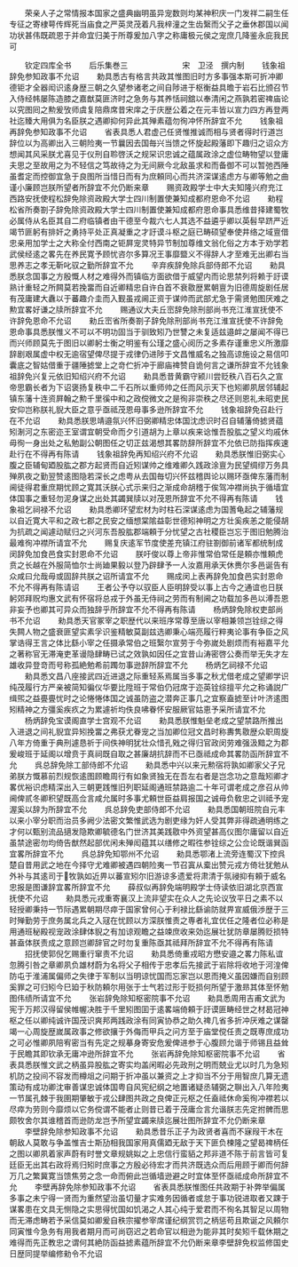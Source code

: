 <!-- { "loadSidebar": true } -->
　　荣亲人子之常情报本国家之盛典幽明虽异宠数则均某神积庆一门发祥二嗣生任专征之寄棣萼传辉死当庙食之严英灵茂着凡我梓潼之生齿繄而父子之垂休郡国以闻功状甚伟既疏恩于并命宜归美于所尊爰加八字之称庸极元侯之宠庶几降鉴永庇我民可

　　钦定四库全书
　　后乐集巻三　　　　　　　宋　卫泾　撰内制
　　钱象祖辞免参知政事不允诏
　　勅具悉古有格言共政其惟图旧时方多事强本斯可折冲卿德钜才全器闳识逺身歴三朝之久望参诸老之间自陟进于枢衡益具曕于岩石比颁召节入侍经帏屡陈造膝之嘉猷莫匪济时之急务与其养恬祠舘以奉清闲之燕孰若密禆庙论以究图囘之勲爰攷师虞复陪鼎席昔宋庠之于庆歴公着之在元丰皆以宣力四方再登两社迄臻大用俱为名臣朕之遇卿抑何异此其殚素蕴勿徇冲怀所辞宜不允
　　钱象祖再辞免参知政事不允诏
　　省表具悉人君虚己任贤惟推诚而相与贤者得时行道岂辞位以为高卿出入三朝险夷一节曩因去国毎兴当馈之怀旋起殿藩即下趣归之诏众方想闻其风采朕尤喜见于仪刑自聆啓沃之规罙识忠诚之蕴属政涂之虚位畴物望以登庸夫思之至故用之为不轻信之笃故待之为无间厥今北敌虽求和而备御不可以暂弛西陲虽耆定而控御宜急于良图所当惜日而有为庶頼同心而共济深谋逺虑方与卿等勉之曲谨小廉顾岂朕所望者所辞宜不允仍断来章
　　赐资政殿学士中大夫知隆兴府充江西路安抚使程松辞免除资政殿大学士四川制置使兼知成都府恩命不允诏
　　勑程松省所奏劄子辞免除资政殿大学士四川制置使兼知成都府恩命事具悉维昔择建蜀牧必属侍从名臣其自二府临镇者由干德至今裁六七人其选不益遴乎卿以英髫早跻严近竭节匪躬有排奸之勇持平处正真凝重之才訏谟斗枢之庭已畴硕望奉使井络之域亶借忠亲用加学士之大称全付西南之钜屛宠灵特异节制加尊维文翁化俗之方本于劝学若武侯经逺之畧先在养民寛予顾忧咨尔多算况王事靡盬义不得辞人才至难无出卿右当思养志之孝无靳叱驭之勤所辞宜不允
　　辛弃疾辞免除兵部侍郎不允诏
　　勑具悉朕念国事之方殷慨人材之难得外而镇临方面欲借于威望内而论思禁列将赖于訏谟熟计重轻之所闗莫若挽畱而自近卿精忠自许白首不衰敭歴累朝亶为旧德周旋剧任居有茂庸建大纛以于蕃趣介圭而入觐虽戎阃正资于谋帅而武部尤急于需贤勉图厌难之勲宜畧好谦之牍所辞宜不允
　　赐通议大夫丘崈辞免除刑部尚书充江淮宣抚使不许辞免恩命不允诏
　　勑丘崈省所奏劄子辞免除刑部尚书充江淮宣抚使不许辞免恩命事具悉朕惟义不可以不明功固当于驯致矧乃世讐之未复适兹邉衅之屡闻不得已而兴师顾莫先于图旧以卿躬士衡之明鉴有公瑾之盛心阅历之多素存谨重忠义所激靡辞剧艰属虚中权无逾宿望俾尽提于戎律仍进陟于文昌惟威名之独高谅施设之易信叩囊底之智姑借重于疆陲摅堂上之竒伫折冲于廊庙禆赞自诡何言之谦所辞宜不允钱象祖辞免兴复元依旧知绍兴府不允诏
　　勑具悉昔黄霸守颍川尝贬秩八百石久之宣帝思霸长者为下诏褒扬复秩中二千石所以重师帅之任而风示天下也矧卿夙居邻辅起镇东藩十连资屛翰之勲千里徯中和之政傥微文之是徇非崇秩之尽还则恩礼未昭吏民安仰岂称朕礼貎大臣之意乎亟祗茂恩毋事多逊所辞宜不允
　　钱象祖辞免召赴行在不允诏
　　勑具悉朕思靖邉氛兴怀旧弼卿精忠体国沈虑识时召自辅藩倚摅贤蕴矧淛河之东密迩王室谓宜朝受命而夕引道胡为上章以疾来谂惟吾股肱之望义均戚休毋徇一身出处之私勉副公朝图任之切正兹渴想其畧防辞所辞宜不允依已防指挥疾速赴行在不得再有陈请
　　钱象祖辞免再知绍兴府不允诏
　　勑具悉朕惟旧弼实心腹之臣辅甸廼股肱之郡方起贤而自近矧谋帅之维难卿久践政涂亶为民望绸缪万务具殚夙夜之勤翌赞逺图隐若深长之虑粤从去国毎切兴怀兹稽舆论以赐环亟俾东藩而制阃徒得君重庶期忧顾之寛其沃朕心式示来归之渐成命胡稽于俟驾冲襟尚执于循墙宜体国事之重轻勿泥身谋之出处其蠲巽牍以对茂恩所辞宜不允不得再有陈请
　　钱象祖乞祠禄不允诏
　　勑具悉卿环望宏材为时柱石深谋逺虑为国蓍龟起之辅藩规以自近寛大平和之政七郡之民安之缅想棠隂益彰世德矧神明之方壮奚疾恙之能侵胡为抗疏之闻遽动赋归之兴河东吾股肱郡端頼于分忧望之古社稷臣岂忘于图旧勉腾治最难徇冲襟所请宜不允
　　赐复庆逺军节度使差充镇江府驻劄御前诸军都统制成闵辞免加食邑食实封恩命不允诏
　　朕吁俊以尊上帝非惟常伯常任是頼亦惟頼虎贲之长越在外服简恤尔士尚廸果毅以登乃辟肆予一人汝嘉用承天休赉尔多邑诞告有众咸曰允哉毋或固辞共朕之诏所请宜不允
　　赐成闵上表再辞免加食邑实封恩命不允不得再有陈请诏
　　王者公予夺以驭臣人臣明辞受以事上古今之通谊也日朕躬郊拜贶均惠文武有怀宿将总戎于外虽无侍祠之劳而有制阃之功载加多邑以溥吾恩非妄予也卿其可异众而独辞乎所辞宜不允不得再有陈请
　　杨炳辞免除权吏部尚书不允诏
　　勑具悉天官冢宰之职歴代以来班序常尊至唐以宰相兼领岂铨综之得失闗人物之盛衰匪望实素孚识鉴精敏莫副兹选卿秉心端亮履行粹夷论事有争臣之风掌诰得王言之体比繇小宰之任摄承常伯之班繄尔宣劳于今弥嵗处剧烦而有裕嘉平允之著称官无滞淹吏革谩隐肆畴已试之效孰如因任之宜昔山涛密啓公奏而举无失才左雄收异登竒而号称孤絶勉希前躅勿事逊辞所辞宜不允
　　杨炳乞祠禄不允诏
　　勑具悉文昌八座接武四近进退之际重轻系焉属当多事之秋尤借老成之望卿学识纯茂履行方严亲被简知徧仪华要比陞班于常伯仍冠席于迩英铨综擅平允之称诵説广缉煕之益亹亹忧时之论惓惓体国之诚虽防盗之潜奔正事几之宜察盍摅至计叶济逺图矧精神之方彊奚疾疚之为累遽祈均佚良咈眷怀安服厥官姑恵予采所请宜不允
　　杨炳辞免宝谟阁直学士宫观不允诏
　　勑具悉朕惟魁垒老成之望禁路所推出入进退之间礼貎宜异矧挽畱之弗获尤眷宠之当加卿位冠文昌时称夀隽敭歴众职周旋八年方倚重于典刑遽恳祈于间佚神明犹壮众惜孔戣之得归官政闵劳难强汲黯之为郡爰峻班于延阁以增贲于真祠既自取之甚廉胡抗辞而不已亟祗成命其畧防函所辞宜不允
　　呉总辞免除工部侍郎不允诏
　　勑具悉中兴以来元勲宿将孰如卿家父子兄弟朕方慨慕前烈规恢逺图顾瞻周行有如象贤独无在吾左右者是岂念功之意哉矧卿才畧优裕识虑精深出入三朝更践惟旧列职延阁通班禁路逾二十年可谓老成之彦召从帅阃俾贰冬卿积望既高佥言咸允属时多事尤頼世臣益肩报国之诚毋负敎忠之训祗予宠渥奚以辞为所辞宜不允
　　呉总辞免吏部侍郎不允诏
　　勑具悉国朝班院自元丰以来小宰分职而治员多阙少法密文繁惟武选为剧吏缘为奸人受其弊非得疏通明练之才何以甄别流品擿发隐欺卿毓德名门世济其美践敭中外资望甚高仪图尔庸留以自近虽禁途密勿均倚告猷然起部优闲未殚闳蕴其以缮修之暇徃参铨综之公佥论既谐巽函宜畧所辞宜不允
　　呉总辞免知鄂州不允诏
　　勑具悉鄂渚上流旁连蜀汉下控呉楚自昔用武之地在今择守尤难卿被遇四朝险夷一节召寘从槖出赞元戎方倚壮犹勉从外补与其逺司于牧孰如近畀以蕃宣矧尔旧游谅多遗爱将肃清于氛祲抑有頼于威名忠报是图谦辞宜畧所辞宜不允
　　薛叔似再辞免端明殿学士侍读依旧湖北京西宣抚使不允诏
　　勑具悉元戎重寄襄汉上流非望实在众人之先论议攷平日之素不以轻授卿秉持一节际遇累朝期尽瘁于国家曾何心于利禄比繇谕防就畀宣威俄渉歴于三时殚勤劳于庶务属北兵之入冦在忧顾以方深朕惟责之専者礼宜优任之隆者位必称是用通班秘殿视宠政涂肆体貎之有加谅观瞻之益竦庶收来効迄展壮犹防章屡腾贬损特甚盍体朕责成之意顾岂卿辞官之时勿复重陈亟其祗拜所辞宜不允不得再有陈请
　　招抚使郭倪乞赐重行窜责不允诏
　　勑具悉倚重戎昭方懋安邉之畧力陈私谊忽腾引咎之章卿夙负雄材蔚为名将父子相传于忠孝后先接武于岩除将收地于河湟俾防屯于淮浦属偏师之失律于军制以当明谅忧国而忘家岂以恩而掩义虽因嫌而自别顾奚罪之可归矧今巳廹于秋防頼尔用张于士气若过形于贬损何所望于激昻其体至怀勉图伟绩所请宜不允
　　张岩辞免除知枢密院事不允诏
　　勑具悉周用吉甫文武为宪于万邦汉得留侯帷幄决胜于千里矧图囬于逺畧端倚頼于訏谟匪畴经世之材曷冠神枢之任以卿纯诚许国茂识爽邦两践政涂有同寅协恭之助久禆几省多折冲厌难之谋罄竭一心周旋歴嵗属政事之修欲攘于外侮而甲兵之问方至于庙堂傥任责之既専庶成功之可必惟卿夙陪宥密当有先定之规摹身寄安危爰俾进参于心腹顾允谐于师锡且益耸于民瞻其即钦承无庸冲逊所辞宜不允
　　张岩再辞免除知枢密院事不允诏
　　省表具悉朕惟文武之柄虽异股肱之寄实均盖闲暇必先政刑之明而兢业尤以时几为急矧机防之投间不容发而樽俎之问期于折冲虽以兼资之上才抑当不分于用智庶几算无遗策动有成功卿沈审善谋忠诚体国粤自风宪纪纲之地置诸疑丞辅弼之聨出入八年险夷一节属孔棘于我圉期肇敏于戎公肆图共政之良俾正元枢之任盍祗休命奚徇冲襟若以尽瘁为劳则今靡烦以它务傥谓不能者止则昔已着于茂庸佥言允谐朕志先定拊髀而思颇牧舍尔其谁稽首而逊防龙岂予所望宜蠲来牍迄展壮图所辞宜不允仍断来章
　　李壁辞免除参知政事不允诏
　　勑具悉昔乐正子为政贤者喜而不寐叚干木在朝敌人莫敢与争盖惟吉士斯劢相我国家用真儒廼无敌于天下匪负楝隆之望曷禆柄任之图以卿夙着家声蔚有时誉文章规姚姒之上忠信行蛮貊之邦非道不陈于前言皆可复廷臣无出其右政将焉归矧时庶事之方殷必待宏才而共济既选众而后用顾于卿而何辞万几之繁冀寛当馈焦劳之念一命而俯此岂循墙逊避之时宜体至怀亟祗成命所辞宜不允
　　李壁再辞免除参知政事不允诏
　　省表具悉朕惟图任共政期于补弊举偏属多事之未宁得一贤而为重然望治虽切量才实难务因循者或怠于事功锐进取者又踈于谋畧患在文具无恻隐之实思得忧国如饥渴之人其心纯于爱君而不徇名其智足以周物而无滞虑畴若予采信莫如卿爰自秩宗擢参宰席谨纪纲赏罚之柄惩苟且欺诞之风頼尔同寅惟今急务有用我者期月而可尚窃迟之若命官以相逊为能非其时矣矧千载休期之难得而先正教忠之谓何其絶防函益摅素蕴所辞宜不允仍断来章李壁辞免权监修国史日歴同提举编修勑令不允诏
